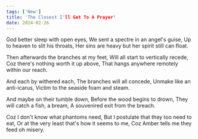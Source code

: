 ```yaml
---
tags: ['New']
title: 'The Closest I'll Get To A Prayer'
date: 2024-02-26
---
```


God better sleep with open eyes,
We sent a spectre in an angel's guise,
Up to heaven to slit his throats,
Her sins are heavy but her spirit still can float.

Then afterwards the branches at my feet,
Will all start to vertically recede,
Coz there's nothing worth it up above,
That hangs anywhere remotely within our reach.

And each by withered each,
The branches will all concede,
Unmake like an anti-icarus,
Victim to the seaside foam and steam.

And maybe on their tumble down,
Before the wood begins to drown,
They will catch a fish, a bream,
A souvenired exit from the breach.

Coz I don't know what phantoms need,
But I postulate that they too need to eat,
Or at the very least that's how it seems to me,
Coz Amber tells me they feed oh misery.
